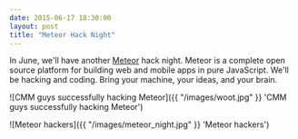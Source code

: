 ```yaml
---
date: 2015-06-17 18:30:00
layout: post
title: "Meteor Hack Night"
---
```


In June, we'll have another [Meteor](https://www.meteor.com/) hack night. Meteor is a complete open source platform for building web and mobile apps in pure JavaScript. We'll be hacking and coding. Bring your machine, your ideas, and your brain.

![CMM guys successfully hacking Meteor]({{ "/images/woot.jpg" }} 'CMM guys successfully hacking Meteor')

![Meteor hackers]({{ "/images/meteor_night.jpg" }} 'Meteor hackers')
